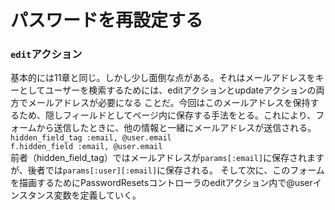 # パスワードを再設定する

### ```edit```アクション
基本的には11章と同じ。しかし少し面倒な点がある。それはメールアドレスをキーとしてユーザーを検索するためには、editアクションとupdateアクションの両方でメールアドレスが必要になる
ことだ。今回はこのメールアドレスを保持するため、隠しフィールドとしてページ内に保存する手法をとる。これにより、フォームから送信したときに、他の情報と一緒にメールアドレスが送信される。
```hidden_field_tag :email, @user.email```<br>
```f.hidden_field :email, @user.email```<br>
前者（hidden_field_tag）ではメールアドレスが```params[:email]```に保存されますが、後者では```params[:user][:email]```に保存される。
そして次に、このフォームを描画するためにPasswordResetsコントローラのeditアクション内で@userインスタンス変数を定義していく。

